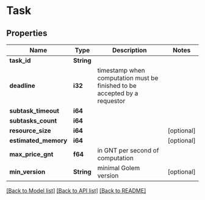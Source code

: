 # Task

## Properties
Name | Type | Description | Notes
------------ | ------------- | ------------- | -------------
**task_id** | **String** |  | 
**deadline** | **i32** | timestamp when computation must be finished to be accepted by a requestor  | 
**subtask_timeout** | **i64** |  | 
**subtasks_count** | **i64** |  | 
**resource_size** | **i64** |  | [optional] 
**estimated_memory** | **i64** |  | [optional] 
**max_price_gnt** | **f64** | in GNT per second of computation | 
**min_version** | **String** | minimal Golem version | [optional] 

[[Back to Model list]](../README.md#documentation-for-models) [[Back to API list]](../README.md#documentation-for-api-endpoints) [[Back to README]](../README.md)


